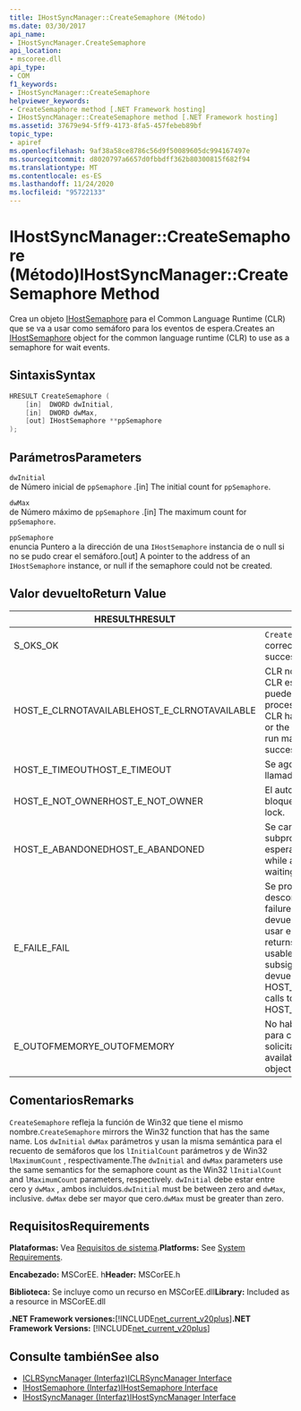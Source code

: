 ```yaml
---
title: IHostSyncManager::CreateSemaphore (Método)
ms.date: 03/30/2017
api_name:
- IHostSyncManager.CreateSemaphore
api_location:
- mscoree.dll
api_type:
- COM
f1_keywords:
- IHostSyncManager::CreateSemaphore
helpviewer_keywords:
- CreateSemaphore method [.NET Framework hosting]
- IHostSyncManager::CreateSemaphore method [.NET Framework hosting]
ms.assetid: 37679e94-5ff9-4173-8fa5-457febeb89bf
topic_type:
- apiref
ms.openlocfilehash: 9af38a58ce8786c56d9f50089605dc994167497e
ms.sourcegitcommit: d8020797a6657d0fbbdff362b80300815f682f94
ms.translationtype: MT
ms.contentlocale: es-ES
ms.lasthandoff: 11/24/2020
ms.locfileid: "95722133"
---
```

# <a name="ihostsyncmanagercreatesemaphore-method"></a><span data-ttu-id="0f582-102">IHostSyncManager::CreateSemaphore (Método)</span><span class="sxs-lookup"><span data-stu-id="0f582-102">IHostSyncManager::CreateSemaphore Method</span></span>

<span data-ttu-id="0f582-103">Crea un objeto [IHostSemaphore](ihostsemaphore-interface.md) para el Common Language Runtime (CLR) que se va a usar como semáforo para los eventos de espera.</span><span class="sxs-lookup"><span data-stu-id="0f582-103">Creates an [IHostSemaphore](ihostsemaphore-interface.md) object for the common language runtime (CLR) to use as a semaphore for wait events.</span></span>  
  
## <a name="syntax"></a><span data-ttu-id="0f582-104">Sintaxis</span><span class="sxs-lookup"><span data-stu-id="0f582-104">Syntax</span></span>  
  
```cpp  
HRESULT CreateSemaphore (  
    [in]  DWORD dwInitial,  
    [in]  DWORD dwMax,  
    [out] IHostSemaphore **ppSemaphore  
);  
```  
  
## <a name="parameters"></a><span data-ttu-id="0f582-105">Parámetros</span><span class="sxs-lookup"><span data-stu-id="0f582-105">Parameters</span></span>  

 `dwInitial`  
 <span data-ttu-id="0f582-106">de Número inicial de `ppSemaphore` .</span><span class="sxs-lookup"><span data-stu-id="0f582-106">[in] The initial count for `ppSemaphore`.</span></span>  
  
 `dwMax`  
 <span data-ttu-id="0f582-107">de Número máximo de `ppSemaphore` .</span><span class="sxs-lookup"><span data-stu-id="0f582-107">[in] The maximum count for `ppSemaphore`.</span></span>  
  
 `ppSemaphore`  
 <span data-ttu-id="0f582-108">enuncia Puntero a la dirección de una `IHostSemaphore` instancia de o null si no se pudo crear el semáforo.</span><span class="sxs-lookup"><span data-stu-id="0f582-108">[out] A pointer to the address of an `IHostSemaphore` instance, or null if the semaphore could not be created.</span></span>  
  
## <a name="return-value"></a><span data-ttu-id="0f582-109">Valor devuelto</span><span class="sxs-lookup"><span data-stu-id="0f582-109">Return Value</span></span>  
  
|<span data-ttu-id="0f582-110">HRESULT</span><span class="sxs-lookup"><span data-stu-id="0f582-110">HRESULT</span></span>|<span data-ttu-id="0f582-111">Descripción</span><span class="sxs-lookup"><span data-stu-id="0f582-111">Description</span></span>|  
|-------------|-----------------|  
|<span data-ttu-id="0f582-112">S_OK</span><span class="sxs-lookup"><span data-stu-id="0f582-112">S_OK</span></span>|<span data-ttu-id="0f582-113">`CreateSemaphore` se devolvió correctamente.</span><span class="sxs-lookup"><span data-stu-id="0f582-113">`CreateSemaphore` returned successfully.</span></span>|  
|<span data-ttu-id="0f582-114">HOST_E_CLRNOTAVAILABLE</span><span class="sxs-lookup"><span data-stu-id="0f582-114">HOST_E_CLRNOTAVAILABLE</span></span>|<span data-ttu-id="0f582-115">CLR no se ha cargado en un proceso o CLR está en un estado en el que no puede ejecutar código administrado ni procesar la llamada correctamente.</span><span class="sxs-lookup"><span data-stu-id="0f582-115">The CLR has not been loaded into a process, or the CLR is in a state in which it cannot run managed code or process the call successfully.</span></span>|  
|<span data-ttu-id="0f582-116">HOST_E_TIMEOUT</span><span class="sxs-lookup"><span data-stu-id="0f582-116">HOST_E_TIMEOUT</span></span>|<span data-ttu-id="0f582-117">Se agotó el tiempo de espera de la llamada.</span><span class="sxs-lookup"><span data-stu-id="0f582-117">The call timed out.</span></span>|  
|<span data-ttu-id="0f582-118">HOST_E_NOT_OWNER</span><span class="sxs-lookup"><span data-stu-id="0f582-118">HOST_E_NOT_OWNER</span></span>|<span data-ttu-id="0f582-119">El autor de la llamada no posee el bloqueo.</span><span class="sxs-lookup"><span data-stu-id="0f582-119">The caller does not own the lock.</span></span>|  
|<span data-ttu-id="0f582-120">HOST_E_ABANDONED</span><span class="sxs-lookup"><span data-stu-id="0f582-120">HOST_E_ABANDONED</span></span>|<span data-ttu-id="0f582-121">Se canceló un evento mientras un subproceso o fibra bloqueados estaba esperando en él.</span><span class="sxs-lookup"><span data-stu-id="0f582-121">An event was canceled while a blocked thread or fiber was waiting on it.</span></span>|  
|<span data-ttu-id="0f582-122">E_FAIL</span><span class="sxs-lookup"><span data-stu-id="0f582-122">E_FAIL</span></span>|<span data-ttu-id="0f582-123">Se produjo un error grave desconocido.</span><span class="sxs-lookup"><span data-stu-id="0f582-123">An unknown catastrophic failure occurred.</span></span> <span data-ttu-id="0f582-124">Cuando un método devuelve E_FAIL, CLR ya no se puede usar en el proceso.</span><span class="sxs-lookup"><span data-stu-id="0f582-124">When a method returns E_FAIL, the CLR is no longer usable within the process.</span></span> <span data-ttu-id="0f582-125">Las llamadas subsiguientes a métodos de hospedaje devuelven HOST_E_CLRNOTAVAILABLE.</span><span class="sxs-lookup"><span data-stu-id="0f582-125">Subsequent calls to hosting methods return HOST_E_CLRNOTAVAILABLE.</span></span>|  
|<span data-ttu-id="0f582-126">E_OUTOFMEMORY</span><span class="sxs-lookup"><span data-stu-id="0f582-126">E_OUTOFMEMORY</span></span>|<span data-ttu-id="0f582-127">No había suficiente memoria disponible para crear el objeto de evento solicitado.</span><span class="sxs-lookup"><span data-stu-id="0f582-127">Not enough memory was available to create the requested event object.</span></span>|  
  
## <a name="remarks"></a><span data-ttu-id="0f582-128">Comentarios</span><span class="sxs-lookup"><span data-stu-id="0f582-128">Remarks</span></span>  

 <span data-ttu-id="0f582-129">`CreateSemaphore` refleja la función de Win32 que tiene el mismo nombre.</span><span class="sxs-lookup"><span data-stu-id="0f582-129">`CreateSemaphore` mirrors the Win32 function that has the same name.</span></span> <span data-ttu-id="0f582-130">Los `dwInitial` `dwMax` parámetros y usan la misma semántica para el recuento de semáforos que los `lInitialCount` parámetros y de Win32 `lMaximumCount` , respectivamente.</span><span class="sxs-lookup"><span data-stu-id="0f582-130">The `dwInitial` and `dwMax` parameters use the same semantics for the semaphore count as the Win32 `lInitialCount` and `lMaximumCount` parameters, respectively.</span></span> <span data-ttu-id="0f582-131">`dwInitial` debe estar entre cero y `dwMax` , ambos incluidos.</span><span class="sxs-lookup"><span data-stu-id="0f582-131">`dwInitial` must be between zero and `dwMax`, inclusive.</span></span> <span data-ttu-id="0f582-132">`dwMax` debe ser mayor que cero.</span><span class="sxs-lookup"><span data-stu-id="0f582-132">`dwMax` must be greater than zero.</span></span>  
  
## <a name="requirements"></a><span data-ttu-id="0f582-133">Requisitos</span><span class="sxs-lookup"><span data-stu-id="0f582-133">Requirements</span></span>  

 <span data-ttu-id="0f582-134">**Plataformas:** Vea [Requisitos de sistema](../../get-started/system-requirements.md).</span><span class="sxs-lookup"><span data-stu-id="0f582-134">**Platforms:** See [System Requirements](../../get-started/system-requirements.md).</span></span>  
  
 <span data-ttu-id="0f582-135">**Encabezado:** MSCorEE. h</span><span class="sxs-lookup"><span data-stu-id="0f582-135">**Header:** MSCorEE.h</span></span>  
  
 <span data-ttu-id="0f582-136">**Biblioteca:** Se incluye como un recurso en MSCorEE.dll</span><span class="sxs-lookup"><span data-stu-id="0f582-136">**Library:** Included as a resource in MSCorEE.dll</span></span>  
  
 <span data-ttu-id="0f582-137">**.NET Framework versiones:**[!INCLUDE[net_current_v20plus](../../../../includes/net-current-v20plus-md.md)]</span><span class="sxs-lookup"><span data-stu-id="0f582-137">**.NET Framework Versions:** [!INCLUDE[net_current_v20plus](../../../../includes/net-current-v20plus-md.md)]</span></span>  
  
## <a name="see-also"></a><span data-ttu-id="0f582-138">Consulte también</span><span class="sxs-lookup"><span data-stu-id="0f582-138">See also</span></span>

- [<span data-ttu-id="0f582-139">ICLRSyncManager (Interfaz)</span><span class="sxs-lookup"><span data-stu-id="0f582-139">ICLRSyncManager Interface</span></span>](iclrsyncmanager-interface.md)
- [<span data-ttu-id="0f582-140">IHostSemaphore (Interfaz)</span><span class="sxs-lookup"><span data-stu-id="0f582-140">IHostSemaphore Interface</span></span>](ihostsemaphore-interface.md)
- [<span data-ttu-id="0f582-141">IHostSyncManager (Interfaz)</span><span class="sxs-lookup"><span data-stu-id="0f582-141">IHostSyncManager Interface</span></span>](ihostsyncmanager-interface.md)
